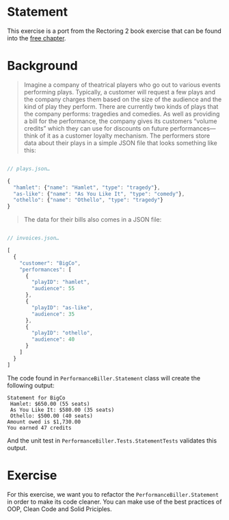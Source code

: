 # Statement
This exercise is a port from the Rectoring 2 book exercise that can be found into the [free chapter](https://files.thoughtworks.com/pdfs/Refactoring2-free-chapter.pdf).

# Background

> Imagine a company of theatrical players who go out to various events performing plays. 
> Typically, a customer will request a few plays and the company charges them based on the size of the audience and the kind of play they perform. 
> There are currently two kinds of plays that the company performs: tragedies and comedies. 
> As well as providing a bill for the performance, the company gives its customers “volume credits” which they can use for discounts on future 
> performances—think of it as a customer loyalty mechanism.
> The performers store data about their plays in a simple JSON file that looks something like this:

```javascript

// plays.json…

{
  "hamlet": {"name": "Hamlet", "type": "tragedy"},
  "as-like": {"name": "As You Like It", "type": "comedy"},
  "othello": {"name": "Othello", "type": "tragedy"}
}
```

> The data for their bills also comes in a JSON file:

```javascript

// invoices.json…

[
  {
    "customer": "BigCo",
    "performances": [
      {
        "playID": "hamlet",
        "audience": 55
      },
      {
        "playID": "as-like",
        "audience": 35
      },
      {
        "playID": "othello",
        "audience": 40
      }
    ]
  }
]
```

The code found in `PerformanceBiller.Statement` class will create the following output:

```
Statement for BigCo
 Hamlet: $650.00 (55 seats)
 As You Like It: $580.00 (35 seats)
 Othello: $500.00 (40 seats)
Amount owed is $1,730.00
You earned 47 credits
```

And the unit test in `PerformanceBiller.Tests.StatementTests` validates this output.

# Exercise

For this exercise, we want you to refactor the `PerformanceBiller.Statement` in order to make its code cleaner. You can make use of the best practices of OOP, Clean Code and Solid Priciples. 

